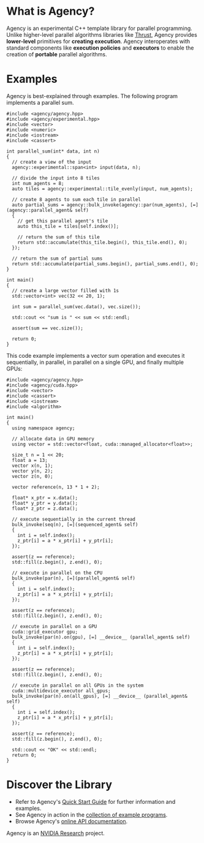 What is Agency?
===============

Agency is an experimental C++ template library for parallel programming. Unlike
higher-level parallel algorithms libraries like [Thrust](thrust.github.io),
Agency provides **lower-level** primitives for **creating execution**. Agency
interoperates with standard components like **execution policies** and
**executors** to enable the creation of **portable** parallel algorithms.

# Examples

Agency is best-explained through examples. The following program implements a parallel sum.

~~~~{.cpp}
#include <agency/agency.hpp>
#include <agency/experimental.hpp>
#include <vector>
#include <numeric>
#include <iostream>
#include <cassert>

int parallel_sum(int* data, int n)
{
  // create a view of the input
  agency::experimental::span<int> input(data, n);

  // divide the input into 8 tiles
  int num_agents = 8;
  auto tiles = agency::experimental::tile_evenly(input, num_agents);

  // create 8 agents to sum each tile in parallel
  auto partial_sums = agency::bulk_invoke(agency::par(num_agents), [=](agency::parallel_agent& self)
  {
    // get this parallel agent's tile
    auto this_tile = tiles[self.index()];

    // return the sum of this tile
    return std::accumulate(this_tile.begin(), this_tile.end(), 0);
  });

  // return the sum of partial sums
  return std::accumulate(partial_sums.begin(), partial_sums.end(), 0);
}

int main()
{
  // create a large vector filled with 1s
  std::vector<int> vec(32 << 20, 1);

  int sum = parallel_sum(vec.data(), vec.size());

  std::cout << "sum is " << sum << std::endl;

  assert(sum == vec.size());

  return 0;
}
~~~~

This code example implements a vector sum operation and executes it sequentially, in parallel, in parallel on a single GPU, and finally multiple GPUs:

~~~~{.cpp}
#include <agency/agency.hpp>
#include <agency/cuda.hpp>
#include <vector>
#include <cassert>
#include <iostream>
#include <algorithm>

int main()
{
  using namespace agency;

  // allocate data in GPU memory
  using vector = std::vector<float, cuda::managed_allocator<float>>;

  size_t n = 1 << 20;
  float a = 13;
  vector x(n, 1);
  vector y(n, 2);
  vector z(n, 0);

  vector reference(n, 13 * 1 + 2);

  float* x_ptr = x.data();
  float* y_ptr = y.data();
  float* z_ptr = z.data();

  // execute sequentially in the current thread
  bulk_invoke(seq(n), [=](sequenced_agent& self)
  {
    int i = self.index();
    z_ptr[i] = a * x_ptr[i] + y_ptr[i];
  });

  assert(z == reference);
  std::fill(z.begin(), z.end(), 0);

  // execute in parallel on the CPU
  bulk_invoke(par(n), [=](parallel_agent& self)
  {
    int i = self.index();
    z_ptr[i] = a * x_ptr[i] + y_ptr[i];
  });

  assert(z == reference);
  std::fill(z.begin(), z.end(), 0);

  // execute in parallel on a GPU
  cuda::grid_executor gpu;
  bulk_invoke(par(n).on(gpu), [=] __device__ (parallel_agent& self)
  {
    int i = self.index();
    z_ptr[i] = a * x_ptr[i] + y_ptr[i];
  });

  assert(z == reference);
  std::fill(z.begin(), z.end(), 0);

  // execute in parallel on all GPUs in the system
  cuda::multidevice_executor all_gpus;
  bulk_invoke(par(n).on(all_gpus), [=] __device__ (parallel_agent& self)
  {
    int i = self.index();
    z_ptr[i] = a * x_ptr[i] + y_ptr[i];
  });

  assert(z == reference);
  std::fill(z.begin(), z.end(), 0);

  std::cout << "OK" << std::endl;
  return 0;
}
~~~~


# Discover the Library

* Refer to Agency's [Quick Start Guide](http://github.com/agency-library/agency/wiki/Quick-Start-Guide) for further information and examples.
* See Agency in action in the [collection of example programs](http://github.com/agency-library/agency/tree/master/examples).
* Browse Agency's [online API documentation](http://agency-library.github.io/modules.html).

Agency is an [NVIDIA Research](http://research.nvidia.com) project.


